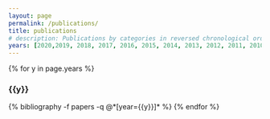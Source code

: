 ```yaml
---
layout: page
permalink: /publications/
title: publications
# description: Publications by categories in reversed chronological order. Generated by jekyll-scholar.
years: [2020,2019, 2018, 2017, 2016, 2015, 2014, 2013, 2012, 2011, 2010]
---
```


{% for y in page.years %}
  <h3 class="year">{{y}}</h3>
  {% bibliography -f papers -q @*[year={{y}}]* %}
{% endfor %}
